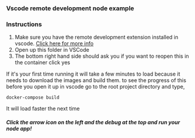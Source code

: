 ### Vscode remote development node example

### Instructions

1. Make sure you have the remote development extension installed in vscode. [Click here for more info](https://marketplace.visualstudio.com/items?itemName=ms-vscode-remote.vscode-remote-extensionpack)
2. Open up this folder in VSCode
3. The bottom right hand side should ask you if you want to reopen this in the container click yes
    
If it's your first time running it will take a few minutes to load because it needs to download the images and build them. to see the progress of this before you open it up in vscode go to the root project directory and type,

`docker-compose build` 

It will load faster the next time

##### Click the arrow icon on the left and the debug at the top and run your node app!
